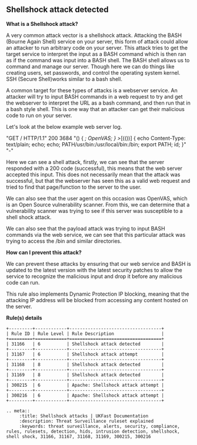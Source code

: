 ## Shellshock attack detected

**What is a Shellshock attack?**


A very common attack vector is a shellshock attack. Attacking the BASH (Bourne Again Shell) service on your server, this form of attack could allow an attacker to run arbitrary code on your server. This attack tries to get the target service to interpret the input as a BASH command which is then ran as if the command was input into a BASH shell. The BASH shell allows us to command and manage our server. Though here we can do things like creating users, set passwords, and control the operating system kernel. SSH (Secure Shell)works similar to a bash shell.

A common target for these types of attacks is a webserver service. An attacker will try to input BASH commands in a web request to try and get the webserver to interpret the URL as a bash command, and then run that in a bash style shell. This is one way that an attacker can get their malicious code to run on your server.

Let's look at the below example web server log.

"GET / HTTP/1.1" 200 3684 "() { _; OpenVAS; } >_[$($())] {  echo Content-Type: text/plain; echo; echo; PATH/usr/bin:/usr/local/bin:/bin; export PATH; id; }" "-"

Here we can see a shell attack, firstly, we can see that the server responded with a 200 code (successful), this means that the web server accepted this input. This does not necessarily mean that the attack was successful, but that the webserver has seen this as a valid web request and tried to find that page/function to the server to the user.

We can also see that the user agent on this occasion was OpenVAS, which is an Open Source vulnerability scanner. From this, we can determine that a vulnerability scanner was trying to see if this server was susceptible to a shell shock attack.

We can also see that the payload attack was trying to input BASH commands via the web service, we can see that this particular attack was trying to access the /bin and similar directories.

**How can I prevent this attack?**


We can prevent these attacks by ensuring that our web service and BASH is updated to the latest version with the latest security patches to allow the service to recognize the malicious input and drop it before any malicious code can run.

This rule also implements Dynamic Protection IP blocking, meaning that the attacking IP address will be blocked from accessing any content hosted on the server.

**Rule(s) details**

```eval_rst
+---------+------------+-----------------------------------+
| Rule ID | Rule Level | Rule Description                  |
+=========+============+===================================+
| 31166   | 6          | Shellshock attack detected        |
+---------+------------+-----------------------------------+
| 31167   | 6          | Shellshock attack attempt         |
+---------+------------+-----------------------------------+
| 31168   | 8          | Shellshock attack detected        |
+---------+------------+-----------------------------------+
| 31169   | 8          | Shellshock attack detected        |
+---------+------------+-----------------------------------+
| 300215  | 6          | Apache: Shellshock attack attempt |
+---------+------------+-----------------------------------+
| 300216  | 6          | Apache: Shellshock attack attempt |
+---------+------------+-----------------------------------+
```


```eval_rst
.. meta::
     :title: Shellshock attacks | UKFast Documentation
     :description: Threat Surveillance ruleset explained
     :keywords: threat surveillance, alerts, security, compliance, rules, rulesets, detection, hids, intrusion detection, shellshock, shell shock, 31166, 31167, 31168, 31169, 300215, 300216

